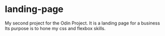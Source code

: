 # landing-page

My second project for the Odin Project. It is a landing page for a business
Its purpose is to hone my css and flexbox skills.

